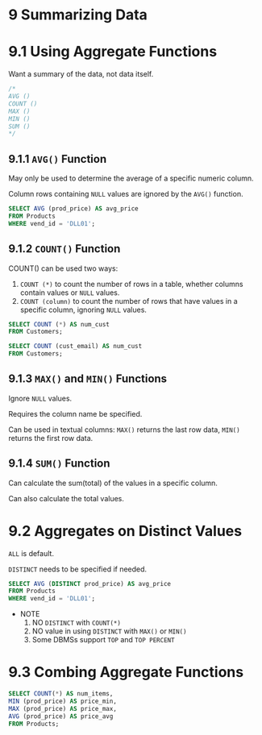 # 9 Summarizing Data

# 9.1 Using Aggregate Functions

Want a summary of the data, not data itself.

```sql
/*
AVG ()         
COUNT ()       
MAX ()        
MIN ()        
SUM ()
*/
```

## 9.1.1 `AVG()` Function

May only be used to determine the average of a specific numeric column.

Column rows containing `NULL` values are ignored by the `AVG()` function.

```sql
SELECT AVG (prod_price) AS avg_price
FROM Products
WHERE vend_id = 'DLL01';
```

## 9.1.2 `COUNT()` Function

COUNT() can be used two ways:

1. `COUNT (*)` to count the number of rows in a table, whether columns contain values or `NULL` values.
2. `COUNT (column)` to count the number of rows that have values in a specific column, ignoring `NULL` values. 

```sql
SELECT COUNT (*) AS num_cust
FROM Customers;
```

```sql
SELECT COUNT (cust_email) AS num_cust
FROM Customers;
```

## 9.1.3 `MAX()` and `MIN()` Functions

Ignore `NULL` values.

Requires the column name be specified.

Can be used in textual columns: `MAX()` returns the last row data, `MIN()` returns the first row data.

## 9.1.4 `SUM()` Function

Can calculate the sum(total) of the values in a specific column.

Can also calculate the total values.

# 9.2 Aggregates on Distinct Values

`ALL` is default.

`DISTINCT` needs to be specified if needed.

```sql
SELECT AVG (DISTINCT prod_price) AS avg_price
FROM Products
WHERE vend_id = 'DLL01';
```

- NOTE
    1. NO `DISTINCT` with `COUNT(*)`
    2. NO value in using `DISTINCT` with `MAX()` or `MIN()`
    3. Some DBMSs support `TOP` and `TOP PERCENT` 

# 9.3 Combing Aggregate Functions

```sql
SELECT COUNT(*) AS num_items,
MIN (prod_price) AS price_min,
MAX (prod_price) AS price_max,
AVG (prod_price) AS price_avg
FROM Products;
```
